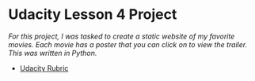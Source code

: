 # Udacity Lesson 4 Project
*For this project, I was tasked to create a static website of my favorite movies.
Each movie has a poster that you can click on to view the trailer. This was written
in Python.*
- [Udacity Rubric](https://review.udacity.com/#!/rubrics/79/view)
